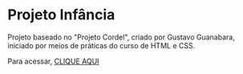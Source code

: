 # Projeto Infância
 Projeto baseado no "Projeto Cordel", criado por Gustavo Guanabara, iniciado por meios de práticas do curso de HTML e CSS.
 
Para acessar, [CLIQUE AQUI](https://dwdaa.github.io/projeto-infancia/infancia.html) 
